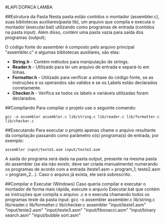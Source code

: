 #LAPI DOPACA LAMBA

##Estrutura da Pasta
Nesta pasta estão contidos o montador (assembler.c), suas bibliotecas auxiliares(pasta lib), um arquivo que compila e executa o montador (executar.bat) utilizando como programas de entrada (contidos na pasta input). Além disso, contém uma pasta vazia para saída dos programas (output);

O código fonte do assembler é composto pelo arquivo principal "assembler.c" e algumas bibliotecas auxiliares, são elas:

* **String.h** 		- Contém métodos para manipulação de strings. 
* **Reader.h** 		- Utilizado para ler um arquivo de entrada e separá-lo em linhas.
* **Formatter.h** 	- Utilizado para verificar a sintaxe do código fonte, se as instruções e os operandos são validos e se os Labels estão declarados corretamente.
* **Checker.h** 	- Verifica se todos os labels e variáveis utilizadas foram declarados.

##Compilando
Para compilar o projeto use o seguinte comando:

	gcc -o assembler assembler.c lib/string.c lib/reader.c lib/formatter.c lib/checker.c

##Executando
Para executar o projeto apenas chame o arquivo resultante da compilação passando como parâmetro o(s) programa(s) de entrada, por exemplo:

	assembler input/teste1.asm input/teste2.asm

A saída do programa será dada na pasta output, presente na mesma pasta do assembler (se ela não existir, deve ser criada manualmente) numerando os programas de acordo com a entrada (teste1.asm = program_1; teste2.asm = program_2...). Caso o arquivo já exista, ele será sobrescrito.

##Compilar e Executar (Windows)
Caso queria compilar e executar o montador de forma mais rápida, execute o arquvio Executar.bat que contém as instruções que compila o arquivo .c e o executa chamando todos os programas teste da pasta input:
	gcc -o assembler assembler.c lib/string.c lib/reader.c lib/formatter.c lib/checker.c
	assembler "input/teste1.asm" "input/teste2.asm" "input/teste3.asm" "input/fibonacci.asm" "input/binary search.asm" "input/bubble sort.asm"

